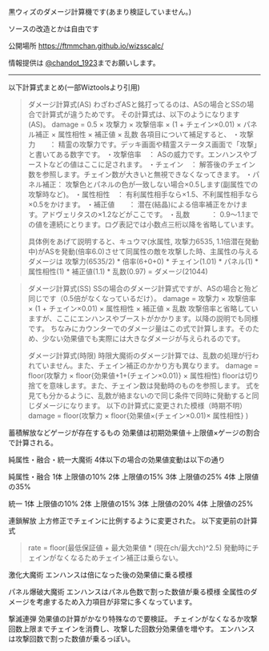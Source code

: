 黒ウィズのダメージ計算機です(あまり検証していません。)

ソースの改造とかは自由です

公開場所
https://ftmmchan.github.io/wizsscalc/

情報提供は [@chandot_1923](https://twitter.com/chandot_1923)までお願いします。

***

以下計算式まとめ(一部Wiztoolsより引用)

>ダメージ計算式(AS)
>わざわざASと銘打ってるのは、ASの場合とSSの場合で計算式が違うためです。
>その計算式は、以下のようになります(AS)。
>damage = 0.5 × 攻撃力 × 攻撃倍率 × (1 + チェイン×0.01) × パネル補正 × 属性相性 × 補正値 × 乱数
>各項目について補足すると、
>・攻撃力　　： 精霊の攻撃力です。デッキ画面や精霊ステータス画面で「攻撃」と書いてある数字です。
>・攻撃倍率　： ASの威力です。エンハンスやブーストなどの値はここに足されます。
>・チェイン　： 解答後のチェイン数を参照します。チェイン数が大きいと無視できなくなってきます。
>・パネル補正： 攻撃色とパネルの色が一致しない場合×0.5します(副属性での攻撃時など)。
>・属性相性　： 有利属性相手なら×1.5、不利属性相手なら×0.5をかけます。
>・補正値　　： 潜在(結晶)による倍率補正をかけます。アドヴェリタスの×1.2などがここです。
>・乱数　　　： 0.9～1.1までの値を連続にとります。ログ表記では小数点三桁以降を省略しています。
>
>具体例をあげて説明すると、キュウマ(水属性, 攻撃力6535, 1.1倍潜在発動中)がASを発動(倍率6.0)させて同属性の敵を攻撃した時、主属性の与えるダメージは
>攻撃力(6535/2) * 倍率(6+0+0) * チェイン(1.01) * パネル(1) * 属性相性(1) * 補正値(1.1) * 乱数(0.97) = ダメージ(21044)

>ダメージ計算式(SS)
>SSの場合のダメージ計算式ですが、ASの場合と殆ど同じです（0.5倍がなくなっているだけ）。
>damage = 攻撃力 × 攻撃倍率 × (1 + チェイン×0.01) × 属性相性 × 補正値 × 乱数
>攻撃倍率と省略していますが、ここにエンハンスやブーストがかかります。以降の説明でも同様です。
>ちなみにカウンターでのダメージ量はこの式で計算します。そのため、少ない効果値でも実際には大きなダメージが与えられるのです。
>
>ダメージ計算式(時限)
>時限大魔術のダメージ計算では、乱数の処理が行われていません。また、チェイン補正のかかり方も異なります。
>damage = floor(攻撃力 × floor{効果値+1+(チェイン×0.01)} × 属性相性)
>floorは切り捨てを意味します。また、チェイン数は発動時のものを参照します。
>式を見ても分かるように、乱数が絡まないので同じ条件で同時に発動すると同じダメージになります。
以下の計算式に変更された模様（時期不明）
damage = floor(攻撃力 × floor{効果値×(チェイン×0.01)× 属性相性} )

蓄積解放などゲージが存在するもの
効果値は初期効果値＋上限値×ゲージの割合で計算される。

純属性・融合・統一大魔術
4体以下の場合の効果値変動は以下の通り

純属性・融合
1体 上限値の10%
2体 上限値の15%
3体 上限値の25%
4体 上限値の35%

統一
1体 上限値の10%
2体 上限値の15%
3体 上限値の20%
4体 上限値の25%

連鎖解放
上方修正でチェインに比例するように変更された。
以下変更前の計算式
>rate = floor(最低保証値 + 最大効果値 * (現在ch/最大ch)^2.5)
発動時にチェインがなくなるためチェイン補正は乗らない。

激化大魔術
エンハンスは倍になった後の効果値に乗る模様

パネル爆破大魔術
エンハンスはパネル色数で割った数値が乗る模様
全属性のダメージを考慮するため入力項目が非常に多くなっています。

撃滅連弾
効果値の計算がかなり特殊なので要検証。
チェインがなくなるか攻撃回数上限までチェインを消費し、攻撃した回数分効果値を増やす。
エンハンスは攻撃回数で割った数値が乗るっぽい。
